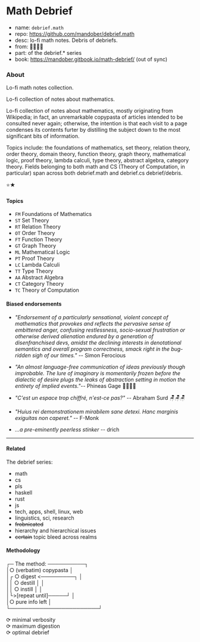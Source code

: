 # Math Debrief

- name: `debrief.math`
- repo: https://github.com/mandober/debrief.math
- desc: lo-fi math notes. Debris of debriefs.
- from: 🚌🚏🐀👜
- part: of the debrief.* series
- book: https://mandober.gitbook.io/math-debrief/ (out of sync)


### About

Lo-fi math notes collection.

Lo-fi collection of notes about mathematics.

Lo-fi collection of notes about mathematics, mostly originating from Wikipedia; in fact, an unremarkable copypasta of articles intended to be consulted never again; otherwise, the intention is that each visit to a page condenses its contents furter by distilling the subject down to the most significant bits of information.

Topics include: the foundations of mathematics, set theory, relation theory, order theory, domain theory, function theory, graph theory, mathematical logic, proof theory, lambda calculi, type theory, abstract algebra, category theory. Fields belonging to both math and CS (Theory of Computation, in particular) span across both debrief.math and debrief.cs debrief/debris.

⭐★

#### Topics

* `FM` Foundations of Mathematics
* `ST` Set Theory
* `RT` Relation Theory
* `OT` Order Theory
* `FT` Function Theory
* `GT` Graph Theory
* `ML` Mathematical Logic
* `PT` Proof Theory
* `LC` Lambda Calculi
* `TT` Type Theory
* `AA` Abstract Algebra
* `CT` Category Theory
* `TC` Theory of Computation


#### Biased endorsements

* *"Endorsement of a particularly sensational, violent concept of mathematics that provokes and reflects the pervasive sense of embittered anger, confusing restlessness, socio-sexual frustration or otherwise derived alienation endured by a generation of disenfranchised devs, amidst the declining interests in denotational semantics and overall program correctness, smack right in the bug-ridden sigh of our times."* -- Simon Ferocious

* _"An almost language-free communication of ideas previously though improbable. The lure of imaginary is momentarily frozen before the dialectic of desire plugs the leaks of abstraction setting in motion the entirety of implied events."_-- Phineas Gage 👨‍🚒👨‍🚒

* _"C'est un espace trop chiffré, n'est-ce pas?"_ -- Abraham Surd 🪑🪑🪑

* _"Huius rei demonstrationem mirabilem sane detexi. Hanc marginis exiguitas non caperet."_ -- F-Monk

* *...a pre-eminently peerless stinker* -- drich

-----------------------------------------------------------------------------

#### Related

The debrief series:
- math
- cs
- pls
- haskell
- rust
- js
- tech, apps, shell, linux, web
- linguistics, sci, research
- ~~frobnicated~~
- hierarchy and hierarchical issues
- ~~certain~~ topic bleed across realms


#### Methodology

┌─ The method: ──────────┐    
│○ (verbatim) copypasta  │    
│┌ ○ digest <─────────┐  │    
││ ○ destill          │  │    
││ ○ instill          │  │    
│└>[repeat until]─────┘  │    
│○ pure info left        │    
└────────────────────────┘    

⟳ minimal verbosity    
⟳ maximum digestion    
⟳ optimal debrief      

